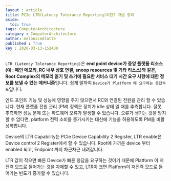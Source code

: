 ```yaml
---
layout : article
title: PCIe LTR(Latency Tolerance Reporting)이란? 개념 정리 
aside:
  toc: true
tags: ComputerArchitecture
category : ComputerArchitecture
author: melonicedlatte
published : True
key : 2020-03-13-152400
---   
```


`LTR (Latency Tolerance Reporting)`은 **end point device가 중앙 플랫폼 리소스 (예 : 메인 메모리, RC 내부 상호 연결, snoop resources 및 기타 리소스)와 같은, Root Complex의 메모리 읽기 및 쓰기에 필요한 서비스 대기 시간 요구 사항에 대한 정보를 보낼 수 있는 메커니즘**입니다. 쉽게 말하여 `Device가 Platform 에 요구하는 응답속도`입니다. 

엔드 포인트 기능 및 성능에 영향을 주지 않으면서 RC와 연결된 전원을 관리 할 수 있습니다. 현재 플랫폼 전원 관리 (PM) 정책은 장치가 idle 상태 일 때를 추측합니다. 잘못 추측하면 성능 문제 또는 하드웨어 오류가 발생할 수 있습니다. 오류가 생기는 것을 방지할 수 없다면, platform 전력 소비를 증가시키는 대신에 기능을 허용하도록 PM을 비활성화합니다.

Device의 LTR Capability는 PCIe Device Capability 2 Register, LTR enable은 Device control 2 Register에서 할 수 있습니다. Root에 가까운 device 부터 enabled 되고, Endpoint 까지 차근차근 내려갑니다. 

LTR 값이 작으면 빠른 Device가 빠른 응답을 요구하는 것이기 때문에 Platform 이 저전력 모드로 들어가는 것을 자제할 수 있고, LTR이 크면 Platform이 저전력 모드로 들어가는 빈도가 증가할 수 있습니다. 
